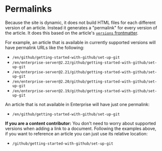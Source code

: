 # Permalinks

Because the site is dynamic, it does not build HTML files for each different version of an article. Instead it generates a "permalink" for every version of the article. It does this based on the article's [`versions` frontmatter](content#versions).

For example, an article that is available in currently supported versions will have permalink URLs like the following:

* `/en/github/getting-started-with-github/set-up-git`
* `/en/enterprise-server@2.22/github/getting-started-with-github/set-up-git`
* `/en/enterprise-server@2.21/github/getting-started-with-github/set-up-git`
* `/en/enterprise-server@2.20/github/getting-started-with-github/set-up-git`
* `/en/enterprise-server@2.19/github/getting-started-with-github/set-up-git`

An article that is not available in Enterprise will have just one permalink:

* `/en/github/getting-started-with-github/set-up-git`

**If you are a content contributor:** You don't need to worry about supported versions when adding a link to a document. Following the examples above, if you want to reference an article you can just use its relative location:

* `/github/getting-started-with-github/set-up-git`